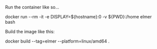 
Run the container like so...

docker run --rm -it -e DISPLAY=${hostname}:0 -v ${PWD}:/home elmer bash

Build the image like this:

docker build --tag=elmer --platform=linux/amd64 .

